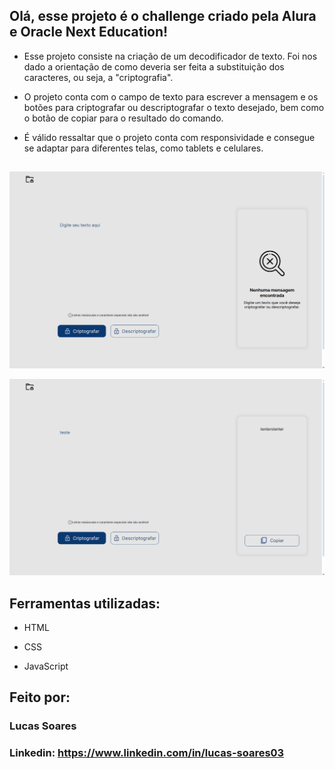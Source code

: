 ﻿## Olá, esse projeto é o challenge criado pela Alura e Oracle Next Education!

* Esse projeto consiste na criação de um decodificador de texto. Foi nos dado a orientação de como deveria ser feita a substituição dos caracteres, ou seja, a "criptografia".

* O projeto conta com o campo de texto para escrever a mensagem e os botões para criptografar ou descriptografar o texto desejado, bem como o botão de copiar para o resultado do comando. 

* É válido ressaltar que o projeto conta com responsividade e consegue se adaptar para diferentes telas, como tablets e celulares.

##

![image](assets/ex1.png)

![image](assets/ex2.png)


## Ferramentas utilizadas:

* HTML

* CSS

* JavaScript

## Feito por:

### Lucas Soares

### Linkedin: https://www.linkedin.com/in/lucas-soares03

